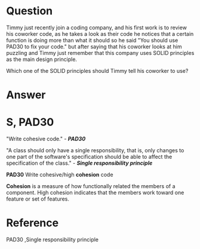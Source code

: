# Question
Timmy just recently join a coding company, and his first work is to review his coworker code, as he takes a look as their code he notices that a certain function is doing more than what it should so he said "You should use PAD30 to fix your code." but after saying that his coworker looks at him puzzling and Timmy just remember that this company uses SOLID principles as the main design principle.

Which one of the SOLID principles should Timmy tell his coworker to use? 


# Answer

# S, PAD30
"Write cohesive code." - ***PAD30***

"A class should only have a single responsibility, that is, only changes to one part of the software's specification should be able to affect the specification of the class." - 
***Single responsibility principle***

**PAD30**
Write cohesive/high **cohesion** code

**Cohesion** is a measure of how functionally related the members of a
component. High cohesion indicates that the members work toward one feature or set of features.

# Reference

PAD30 ,Single responsibility principle